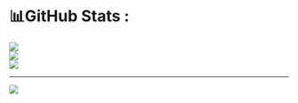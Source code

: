 
# 📊GitHub Stats :
![](https://github-readme-stats.vercel.app/api?username=Prekarshamaxx123&theme=radical&hide_border=false&include_all_commits=false&count_private=false)<br/>
![](https://github-readme-streak-stats.herokuapp.com/?user=Prekarshamaxx123&theme=radical&hide_border=false)<br/>
![](https://github-readme-stats.vercel.app/api/top-langs/?username=Prekarshamaxx123&theme=radical&hide_border=false&include_all_commits=false&count_private=false&layout=compact)

---
[![](https://visitcount.itsvg.in/api?id=Prekarshamaxx123&icon=0&color=0)](https://visitcount.itsvg.in)
